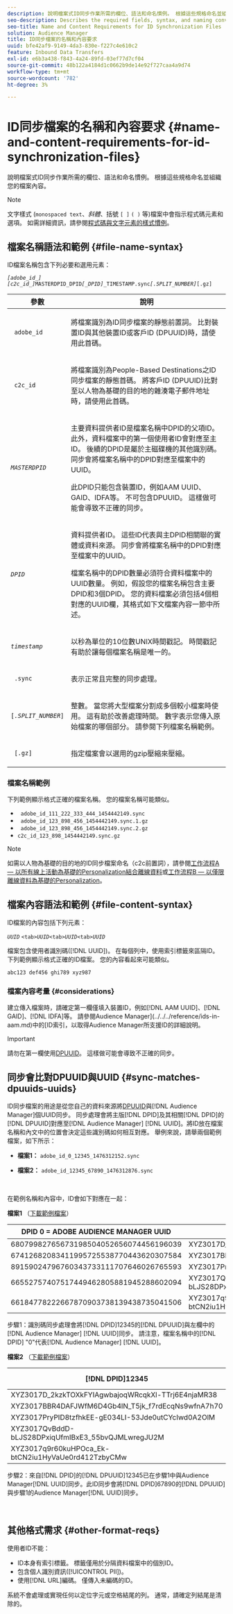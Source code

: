 ```yaml
---
description: 說明檔案式ID同步作業所需的欄位、語法和命名慣例。 根據這些規格命名並組織您的檔案內容。
seo-description: Describes the required fields, syntax, and naming conventions used for file-based ID synchronization. Name and organize your file contents according to these specifications.
seo-title: Name and Content Requirements for ID Synchronization Files
solution: Audience Manager
title: ID同步檔案的名稱和內容要求
uuid: bfe42af9-9149-4da3-830e-f227c4e610c2
feature: Inbound Data Transfers
exl-id: e6b3a438-f843-4a24-89fd-03ef77d7cf04
source-git-commit: 48b122a4184d1c0662b9de14e92f727caa4a9d74
workflow-type: tm+mt
source-wordcount: '782'
ht-degree: 3%

---
```


# ID同步檔案的名稱和內容要求 {#name-and-content-requirements-for-id-synchronization-files}

說明檔案式ID同步作業所需的欄位、語法和命名慣例。 根據這些規格命名並組織您的檔案內容。

>[!NOTE]
>
>文字樣式 (`monospaced text`、*斜體*、括號 `[ ]` `( )` 等)檔案中會指示程式碼元素和選項。 如需詳細資訊，請參閱[程式碼與文字元素的樣式慣例](../../../reference/code-style-elements.md)。

## 檔案名稱語法和範例 {#file-name-syntax}

<!-- c_file_based_id_sync.xml -->

ID檔案名稱包含下列必要和選用元素：

*`[adobe_id_]`* *`[c2c_id_]`*`MASTERDPID_DPID`*`[_DPID]`*`_TIMESTAMP.sync`*`[.SPLIT_NUMBER]`*`[.gz]`

<table id="table_727A465D7C38419CA0750EF32DEDA2FD"> 
 <thead> 
  <tr> 
   <th colname="col1" class="entry"> 參數 </th> 
   <th colname="col2" class="entry"> 說明 </th> 
  </tr> 
 </thead>
 <tbody> 
  <tr> 
   <td colname="col1"> <p> <code> adobe_id</code> </p> </td> 
   <td colname="col2"> <p>將檔案識別為ID同步檔案的靜態前置詞。 比對裝置ID與其他裝置ID或客戶ID (DPUUID)時，請使用此首碼。  </p> </td> 
  </tr> 
  <tr> 
   <td colname="col1"> <p> <code> c2c_id</code> </p> </td> 
   <td colname="col2"> <p>將檔案識別為People-Based Destinations之ID同步檔案的靜態首碼。 將客戶ID (DPUUID)比對至以人物為基礎的目的地的雜湊電子郵件地址時，請使用此首碼。  </p> </td> 
  </tr> 
  <tr> 
   <td colname="col1"><code><i>MASTERDPID</i></code> </td> 
   <td colname="col2"> <p>主要資料提供者ID是檔案名稱中DPID的父項ID。 此外，資料檔案中的第一個使用者ID會對應至主ID。 後續的DPID是屬於主磁碟機的其他識別碼。 同步會將檔案名稱中的DPID對應至檔案中的UUID。</p> <p>此DPID只能包含裝置ID，例如AAM UUID、GAID、IDFA等。 不可包含DPUUID。 這樣做可能會導致不正確的同步。</p>  </td> 
  </tr> 
  <tr> 
   <td colname="col1"> <p> <code><i>DPID</i></code> </p> </td> 
   <td colname="col2"> <p>資料提供者ID。 這些ID代表與主DPID相關聯的實體或資料來源。 同步會將檔案名稱中的DPID對應至檔案中的UUID。 </p> <p>檔案名稱中的DPID數量必須符合資料檔案中的UUID數量。 例如，假設您的檔案名稱包含主要DPID和3個DPID。 您的資料檔案必須包括4個相對應的UUID欄，其格式如下文檔案內容一節中所述。 </p> </td> 
  </tr> 
  <tr> 
   <td colname="col1"><code><i>timestamp</i></code> </td> 
   <td colname="col2"> <p>以秒為單位的10位數UNIX時間戳記。 時間戳記有助於讓每個檔案名稱是唯一的。 </p> </td> 
  </tr> 
  <tr> 
   <td colname="col1"> <p> <code> .sync</code> </p> </td> 
   <td colname="col2"> <p>表示正常且完整的同步處理。 </p> </td> 
  </tr> 
  <tr> 
   <td colname="col1"> <p> <code>[<i>.SPLIT_NUMBER</i>]</code> </p> </td> 
   <td colname="col2"> <p>整數。 當您將大型檔案分割成多個較小檔案時使用。 這有助於改善處理時間。 數字表示您傳入原始檔案的哪個部分。 請參閱下列檔案名稱範例。 </p> </td> 
  </tr> 
  <tr> 
   <td colname="col1"> <p> <code> [.gz]</code> </p> </td> 
   <td colname="col2"> <p>指定檔案會以選用的gzip壓縮來壓縮。 </p> </td> 
  </tr> 
 </tbody> 
</table>

### 檔案名稱範例

下列範例顯示格式正確的檔案名稱。 您的檔案名稱可能類似。

<ul class="simplelist"> 
 <li> <code> adobe_id_111_222_333_444_1454442149.sync</code> </li> 
 <li> <code> adobe_id_123_898_456_1454442149.sync.1.gz</code> </li> 
 <li> <code> adobe_id_123_898_456_1454442149.sync.2.gz</code> </li> 
 <li> <code>c2c_id_123_898_1454442149.sync.gz</code> </li> 
</ul>

>[!NOTE]
> 如需以人物為基礎的目的地的ID同步檔案命名（c2c前置詞），請參閱[工作流程A — 以所有線上活動為基礎的Personalization結合離線資料](../../../features/destinations/people-based-destinations-workflow-combined.md)或[工作流程B — 以僅限離線資料為基礎的Personalization](../../../features/destinations/people-based-destinations-workflow-offline.md)。

## 檔案內容語法和範例 {#file-content-syntax}

ID檔案的內容包括下列元素：

*`UUID`* `<tab>`*`UUID`*`<tab>`*`UUID`*`<tab>`*`UUID`*

檔案包含使用者識別碼([!DNL UUID])。 在每個列中，使用索引標籤來區隔ID。 下列範例顯示格式正確的ID檔案。 您的內容看起來可能類似。

```
abc123 def456 ghi789 xyz987
```

### 檔案內容考量 {#considerations}

建立傳入檔案時，請確定第一欄僅填入裝置ID，例如[!DNL AAM UUID]、[!DNL GAID]、[!DNL IDFA]等。 請參閱Audience Manager](../../../reference/ids-in-aam.md)中的[ID索引，以取得Audience Manager所支援ID的詳細說明。

>[!IMPORTANT]
>
>請勿在第一欄使用[DPUUID](../../../reference/ids-in-aam.md)。 這樣做可能會導致不正確的同步。

## 同步會比對DPUUID與UUID {#sync-matches-dpuuids-uuids}

ID同步檔案的用途是從您自己的資料來源將[DPUUID](../../../reference/ids-in-aam.md)與[!DNL Audience Manager]個UUID同步。 同步處理會將主版[!DNL DPID]及其相關[!DNL DPID]的[!DNL DPUUID]對應至[!DNL Audience Manager] [!DNL UUID]。將ID放在檔案名稱和內文中的位置會決定這些識別碼如何相互對應。 舉例來說，請舉兩個範例檔案，如下所示：

* **檔案1：** `adobe_id_0_12345_1476312152.sync`

* **檔案2：** `adobe_id_12345_67890_1476312876.sync`

<br/>

在範例名稱和內容中，ID會如下對應在一起：

**檔案1** （[下載範例檔案](assets/adobe_id_0_12345_1476312152.sync)）

| DPID 0 = ADOBE AUDIENCE MANAGER UUID | DPID12345定 |
|---|---|
| 68079982765673198504052656074456196039 | XYZ3017D_2kzkTOXkFYIAgwbajoqWRcqkXl-TTrj6E4njaMR38 |
| 67412682083411995725538770443620307584 | XYZ3017BBR4DAFJWfM6D4Gb4lN_T5jk_f7rdEcqNs9wfnA7h70 |
| 89159024796760343733111707646026765593 | XYZ3017PryPID8tzfhkEE-gE034LI-53Jde0utCYcIwd0A2OlM |
| 66552757407517449462805881945288602094 | XYZ3017QvBddD-bLJS28DPxiqUfmIBxE3_55bvQJMLwregJU2M |
| 66184778222667870903738139438735041506 | XYZ3017q9r60kuHPOca_Ek-btCN2iu1HyVaUe0rd412TzbyCMw |

步驟1：識別碼同步處理會將[!DNL DPID]12345的[!DNL DPUUID]與左欄中的[!DNL Audience Manager] [!DNL UUID]同步。 請注意，檔案名稱中的[!DNL DPID] &quot;0&quot;代表[!DNL Audience Manager] [!DNL UUID]。
<br/>

**檔案2** （[下載範例檔案](assets/adobe_id_12345_67890_1477846458.sync)）

| [!DNL DPID]12345 | [!DNL DPID]67890 |
|---|---|
| XYZ3017D_2kzkTOXkFYIAgwbajoqWRcqkXl-TTrj6E4njaMR38 | 4598060374 |
| XYZ3017BBR4DAFJWfM6D4Gb4lN_T5jk_f7rdEcqNs9wfnA7h70 | 4581274262 |
| XYZ3017PryPID8tzfhkEE-gE034LI-53Jde0utCYcIwd0A2OlM | 4392434426 |
| XYZ3017QvBddD-bLJS28DPxiqUfmIBxE3_55bvQJMLwregJU2M | 2351382994 |
| XYZ3017q9r60kuHPOca_Ek-btCN2iu1HyVaUe0rd412TzbyCMw | 4601584763 |

步驟2：來自[!DNL DPID]的[!DNL DPUUID]12345已在步驟1中與Audience Manager[!DNL UUID]同步。此ID同步會將[!DNL DPID]67890的[!DNL DPUUID]與步驟1的Audience Manager[!DNL UUID]同步。

<br/>

## 其他格式需求 {#other-format-reqs}

使用者ID不能：

* ID本身有索引標籤。 標籤僅用於分隔資料檔案中的個別ID。
* 包含個人識別資訊([!UICONTROL PII])。
* 使用[!DNL URL]編碼。 僅傳入未編碼的ID。

系統不會處理或實現任何以定位字元或空格結尾的列。 通常，請確定列結尾是清除的。
